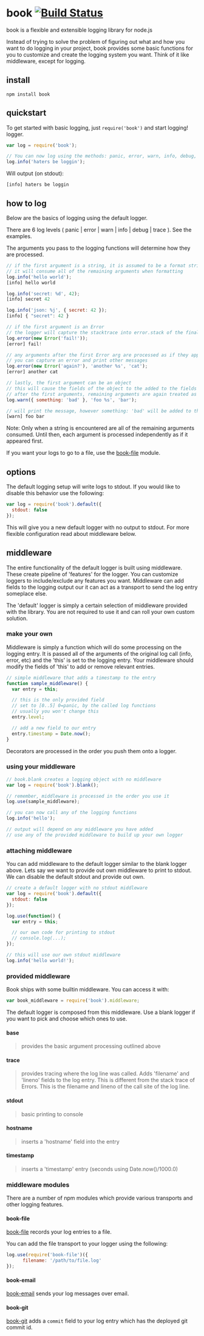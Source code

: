 # book [![Build Status](https://secure.travis-ci.org/shtylman/node-book.png?branch=master)](http://travis-ci.org/shtylman/node-book) #

book is a flexible and extensible logging library for node.js

Instead of trying to solve the problem of figuring out what and how you want to do logging in your project, book provides some basic functions for you to customize and create the logging system you want. Think of it like middleware, except for logging.

## install

```
npm install book
```

## quickstart

To get started with basic logging, just ```require('book')``` and start logging!
logger.

```javascript
var log = require('book');

// You can now log using the methods: panic, error, warn, info, debug, trace
log.info('haters be loggin');
```

Will output (on stdout):
```
[info] haters be loggin
```

## how to log

Below are the basics of logging using the default logger.

There are 6 log levels ( panic | error | warn | info | debug | trace ). See the examples.

The arguments you pass to the logging functions will determine how they are processed.

```javascript
// if the first argument is a string, it is assumed to be a format string
// it will consume all of the remaining arguments when formatting
log.info('hello world');
[info] hello world

log.info('secret: %d', 42);
[info] secret 42

log.info('json: %j', { secret: 42 });
[info] { "secret": 42 }
```

```javascript
// if the first argument is an Error
// the logger will capture the stacktrace into error.stack of the final log entry
log.error(new Error('fail!'));
[error] fail!

// any arguments after the first Error arg are processed as if they appeared as the first
// you can capture an error and print other messages
log.error(new Error('again?'), 'another %s', 'cat');
[error] another cat
```

```javascript
// lastly, the first argument can be an object
// this will cause the fields of the object to the added to the fields of the final log entry
// after the first arguments, remaining arguments are again treated as if they were the first
log.warn({ something: 'bad' }, 'foo %s', 'bar');

// will print the message, however something: 'bad' will be added to the final log item
[warn] foo bar
```

Note: Only when a string is encountered are all of the remaining arguments consumed. Until then, each argument is processed independently as if it appeared first.

If you want your logs to go to a file, use the [book-file](https://github.com/shtylman/node-book-file) module.

## options

The default logging setup will write logs to stdout. If you would like to disable this behavior use the following:

```javascript
var log = require('book').default({
  stdout: false
});
```

This will give you a new default logger with no output to stdout. For more flexible configuration read about middleware below.

## middleware

The entire functionality of the default logger is built using middleware. These create pipeline of 'features' for the logger. You can customize loggers to include/exclude any features you want. Middleware can add fields to the logging output our it can act as a transport to send the log entry someplace else.

The 'default' logger is simply a certain selection of middleware provided with the library. You are not required to use it and can roll your own custom solution.

### make your own

Middleware is simply a function which will do some processing on the logging entry. It is passed all of the arguments of the original log call (info, error, etc) and the 'this' is set to the logging entry. Your middleware should modify the fields of 'this' to add or remove relevant entries.

```javascript
// simple middleware that adds a timestamp to the entry
function sample_middleware() {
  var entry = this;

  // this is the only provided field
  // set to [0..5] 0=panic, by the called log functions
  // usually you won't change this
  entry.level;

  // add a new field to our entry
  entry.timestamp = Date.now();
}
```

Decorators are processed in the order you push them onto a logger.

### using your middleware

```javascript
// book.blank creates a logging object with no middleware
var log = require('book').blank();

// remember, middleware is processed in the order you use it
log.use(sample_middleware);

// you can now call any of the logging functions
log.info('hello');

// output will depend on any middleware you have added
// use any of the provided middleware to build up your own logger
```

### attaching middleware

You can add middleware to the default logger similar to the blank logger above. Lets say we want to provide out own middleware to print to stdout. We can disable the default stdout and provide out own.

```javascript
// create a default logger with no stdout middleware
var log = require('book').default({
  stdout: false
});

log.use(function() {
  var entry = this;

  // our own code for printing to stdout
  // console.log(...);
});

// this will use our own stdout middleware
log.info('hello world!');
```

### provided middleware

Book ships with some builtin middleware. You can access it with:

```javascript
var book_middleware = require('book').middleware;
```

The default logger is composed from this middleware. Use a blank logger if you want to pick and choose which ones to use.

#### base
> provides the basic argument processing outlined above

#### trace
> provides tracing where the log line was called. Adds 'filename' and 'lineno' fields to the log entry.
  This is different from the stack trace of Errors. This is the filename and lineno of the call site of the log line.

#### stdout
> basic printing to console

#### hostname
> inserts a 'hostname' field into the entry

#### timestamp
> inserts a 'timestamp' entry (seconds using Date.now()/1000.0)

### middleware modules ###

There are a number of npm modules which provide various transports and other logging features.

#### book-file ####

[book-file](https://github.com/shtylman/node-book-file) records your log entries to a file.

You can add the file transport to your logger using the following:

```javascript
log.use(require('book-file')({
      filename: '/path/to/file.log'
});
```

#### book-email ####

[book-email](https://github.com/shtylman/node-book-email) sends your log messages over email.

#### book-git ####

[book-git](https://github.com/shtylman/node-book-git) adds a ```commit``` field to your log entry which has the deployed git commit id.
